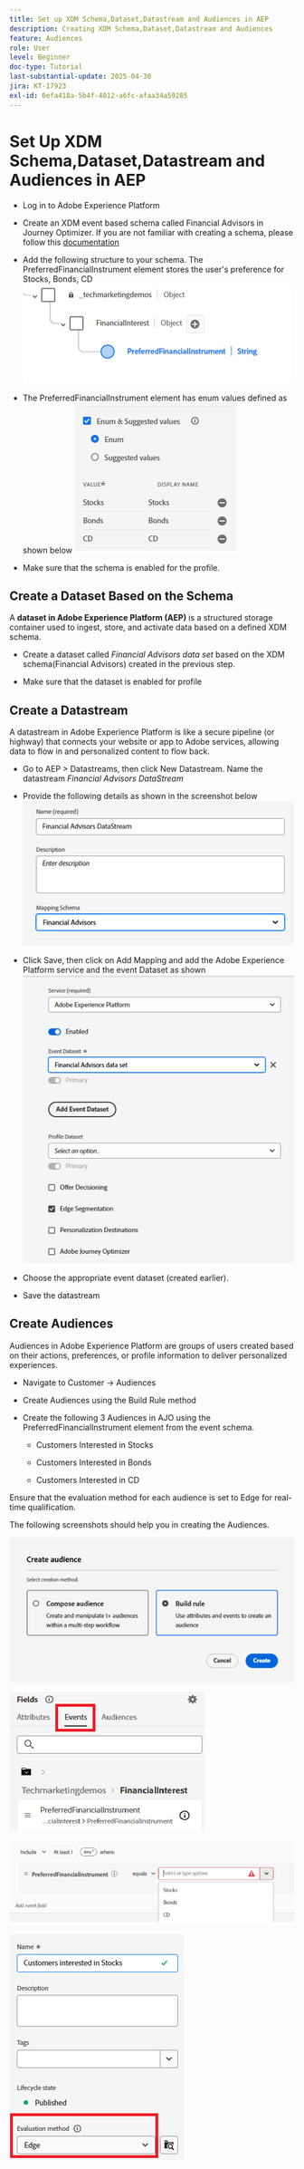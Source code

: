 ```yaml
---
title: Set up XDM Schema,Dataset,Datastream and Audiences in AEP
description: Creating XDM Schema,Dataset,Datastream and Audiences
feature: Audiences
role: User
level: Beginner
doc-type: Tutorial
last-substantial-update: 2025-04-30
jira: KT-17923
exl-id: 0efa418a-5b4f-4012-a6fc-afaa34a59285
---
```

# Set Up XDM Schema,Dataset,Datastream and Audiences in AEP

*   Log in to Adobe Experience Platform

*   Create an XDM event based schema called Financial Advisors in Journey Optimizer. If you are not familiar with creating a schema, please follow this [documentation](https://experienceleague.adobe.com/en/docs/experience-platform/xdm/tutorials/create-schema-ui)

*   Add the following structure to your schema. The PreferredFinancialInstrument element stores the user's preference for Stocks, Bonds, CD
![xdm-schema](assets/xdm-schema.png)

*   The PreferredFinancialInstrument element has enum values defined as shown below
![enum-values](assets/enum-values.png)

*   Make sure that the schema is enabled for the profile.

## Create a Dataset Based on the Schema

A **dataset in Adobe Experience Platform (AEP)** is a structured storage container used to ingest, store, and activate data based on a defined XDM schema.

*   Create a dataset called _Financial Advisors data set_ based on the XDM schema(Financial Advisors) created in the previous step.

*   Make sure that the dataset is enabled for profile

## Create a Datastream

A datastream in Adobe Experience Platform is like a secure pipeline (or highway) that connects your website or app to Adobe services, allowing data to flow in and personalized content to flow back.

*   Go to AEP > Datastreams, then click New Datastream. Name the datastream _Financial Advisors DataStream_

*   Provide the following details as shown in the screenshot below
![datastream](assets/datastream.png)
*   Click Save, then click on Add Mapping and add the Adobe Experience Platform service and the event Dataset as shown
![datastream-mapping](assets/datastream-service.png)

*   Choose the appropriate event dataset (created earlier).

*   Save the datastream

## Create Audiences

Audiences in Adobe Experience Platform are groups of users created based on their actions, preferences, or profile information to deliver personalized experiences.

*   Navigate to Customer -> Audiences
*   Create Audiences using the Build Rule method

*   Create the following 3 Audiences in AJO using the PreferredFinancialInstrument element from the event schema.

    *   Customers Interested in Stocks

    *   Customers Interested in Bonds

    *   Customers Interested in CD

Ensure that the evaluation method for each audience is set to Edge for real-time qualification.

The following screenshots should help you in creating the Audiences.

![audience](assets/rule-based-audience.png)

![event](assets/event-attribute.png)


![PreferredFinancialInstrument](assets/stock-customers.png)

![edge-audience](assets/audience-edge.png)
